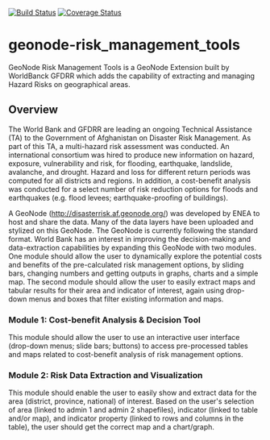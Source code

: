 [![Build Status](https://travis-ci.org/GeoNode/geonode-risk_management_tools.svg?branch=master)](https://travis-ci.org/GeoNode/geonode-risk_management_tools)
[![Coverage Status](https://coveralls.io/repos/github/GeoNode/geonode-risk_management_tools/badge.svg?branch=master)](https://coveralls.io/github/GeoNode/geonode-risk_management_tools?branch=master)

# geonode-risk_management_tools
GeoNode Risk Management Tools is a GeoNode Extension built by WorldBanck GFDRR which adds the capability of extracting and managing Hazard Risks on geographical areas.

## Overview
The World Bank and GFDRR are leading an ongoing Technical Assistance (TA) to the Government of Afghanistan on Disaster Risk Management. As part of this TA, a multi-hazard risk assessment was conducted. An international consortium was hired to produce new information on hazard, exposure, vulnerability and risk, for flooding, earthquake, landslide, avalanche, and drought. Hazard and loss for different return periods was computed for all districts and regions. In addition, a cost-benefit analysis was conducted for a select number of risk reduction options for floods and earthquakes (e.g. flood levees; earthquake-proofing of buildings). 
 
A GeoNode (http://disasterrisk.af.geonode.org/) was developed by ENEA to host and share the data. Many of the data layers have been uploaded and stylized on this GeoNode. The GeoNode is currently following the standard format. World Bank has an interest in improving the decision-making and data-extraction capabilities by expanding this GeoNode with two modules. One module should allow the user to dynamically explore the potential costs and benefits of the pre-calculated risk management options, by sliding bars, changing numbers and getting outputs in graphs, charts and a simple map. The second module should allow the user to easily extract maps and tabular results for their area and indicator of interest, again using drop-down menus and boxes that filter existing information and maps.

### Module 1: Cost-benefit Analysis & Decision Tool
This module should allow the user to use an interactive user interface (drop-down menus; slide bars; buttons) to access pre-processed tables and maps related to cost-benefit analysis of risk management options.

### Module 2: Risk Data Extraction and Visualization
This module should enable the user to easily show and extract data for the area (district, province, national) of interest. Based on the user's selection of area (linked to admin 1 and admin 2 shapefiles), indicator (linked to table and/or map), and indicator property (linked to rows and columns in the table), the user should get the correct map and a chart/graph.
